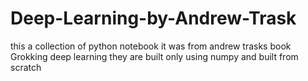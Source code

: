 # Deep-Learning-by-Andrew-Trask
this a collection of python notebook it was from andrew trasks book Grokking deep learning
they are built only using numpy and built from scratch



